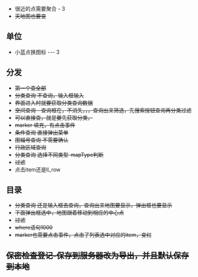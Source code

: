 * 很近的点需要聚合 - 3
* ~~天地图也要变~~

## 单位

* 小蓝点换图标 --- 3


## 分发

* ~~第一个查全部~~
* ~~分类查询 不查询，输入框输入~~
* ~~界面进入时就要获取分类查询数据~~
* ~~空间查询 - 查询框在，不消失，，，查询出来筛选，先搜索按钮查询再分类过滤~~
 * ~~可以直接查，就是要先获取分类，~~
 * ~~marker 填充，有点击事件~~
* ~~条件查询 直接弹出菜单~~
* ~~图幅号查询 不需要确认~~
* ~~行政区域查询~~
* ~~分类查询 选择不同类型-mapType判断~~
* ~~过滤~~
* 点击item还是ll_row

## 目录

* ~~分类查询 还是输入框去查询，查询出来地图要显示，弹出框也要显示~~
* ~~下面弹出框选中，地图跟着移动到相应的中心点~~
* ~~过滤~~
* ~~where语句1000~~
* ~~marker也需要点击事件，点击了列表选中对应的item，变红~~

## ~~保密检查登记-保存到服务器改为导出，并且默认保存到本地~~
